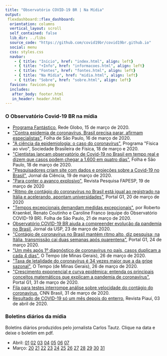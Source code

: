 ```yaml
---
title: "Observatório COVID-19 BR | Na Mídia"
output: 
 flexdashboard::flex_dashboard:
  orientation: columns
  vertical_layout: scroll
  self_contained: false
  lib_dir: ../libs
  source_code: "https://github.com/covid19br/covid19br.github.io"
  social: menu
  css: styles.css
  navbar:
    - { title: "Início", href: "index.html", align: left}
    - { title: "+Info", href: "informacoes.html", align: left}
    - { title: "Fontes", href: "fontes.html", align: left}
    - { title: "Na Mídia", href: "midia.html", align: left}
    - { title: "Sobre", href: "sobre.html", align: left}
  favicon: favicon.png
  includes:
   after_body: footer.html
   in_header: header.html
---
```



### O Observatório Covid-19 BR na mídia

* [Programa Fantástico](https://globoplay.globo.com/v/8401335/), Rede Globo, 15 de março de 2020.
* ["Contra epidemia de coronavírus, Brasil precisa parar, afirmam especialistas"](https://www1.folha.uol.com.br/equilibrioesaude/2020/03/contra-epidemia-brasil-precisa-parar-afirmam-especialistas.shtml), Folha de São Paulo, 16 de março de 2020.
* ["A ciência da epidemiologia: o caso do coronavírus"](https://www.youtube.com/watch?v=4E0QBcN7Uw8), Programa "Física ao vivo", Sociedade Brasileira de Física, 18 de março e 2020.
* ["Cientistas lançam observatório de Covid-19 no Brasil em tempo real e dizem que casos podem chegar a 1.600 em quatro dias"](https://cadeacura.blogfolha.uol.com.br/?p=1309), Folha e São Paulo, 18 de março de 2020.
* ["Pesquisadores criam site com dados e projeções sobre a Covid-19 no Brasil"](http://www.jornaldaciencia.org.br/edicoes/?url=http://jcnoticias.jornaldaciencia.org.br/7-pesquisadores-criam-site-com-dados-e-projecoes-sobre-a-covid-19-no-brasil/), Jornal da Ciência, 19 de março de 2020.
* ["Para conter o avanço explosivo"](https://revistapesquisa.fapesp.br/2020/03/19/para-conter-o-avanco-explosivo/), Revista Pesquisa FAPESP, 19 de março de 2020
* ["Ritmo de contágio do coronavírus no Brasil está igual ao registrado na Itália e acelerando, apontam universidades"](https://g1.globo.com/bemestar/coronavirus/noticia/2020/03/20/ritmo-de-contagio-do-coronavirus-no-brasil-esta-igual-ao-registrado-na-italia-e-acelerando-aponta-unesp.ghtml), Portal G1, 20 de março de 2020
* ["Tempos excepcionais demandam medidas excepcionais"](https://www1.folha.uol.com.br/opiniao/2020/03/com-o-avanco-da-covid-19-o-brasil-deve-adotar-ja-medidas-drasticas-de-confinamento-sim.shtml), por Roberto Kraenkel, Renato Coutinho e Caroline Franco (equipe do Observatório COVID-19 BR). Folha de São Paulo, 21 de março de 2020.
* [Observatório COVID-19 BR ajuda a compreender evolução da pandemia no Brasil](https://jornal.usp.br/ciencias/ciencias-biologicas/observatorio-covid-19-br-ajuda-publico-a-compreender-evolucao-da-pandemia-no-brasil), Jornal da USP, 23 de março de 2020.
* ["Contágio de coronavírus no Brasil mantém ritmo alto, diz pesquisa; na Itália, transmissão cai duas semanas após quarentena"](https://g1.globo.com/bemestar/coronavirus/noticia/2020/03/24/contagio-de-coronavirus-no-brasil-mantem-ritmo-alto-diz-pesquisa-na-italia-transmissao-cai-duas-semanas-apos-quarentena.ghtml), Portal G1, 24 de março 2020.
* ["Um mês após 1º diagnóstico de coronavírus no país, casos duplicam a cada 4 dias"](https://www.otempo.com.br/cidades/um-mes-apos-1-diagnostico-de-coronavirus-no-pais-casos-duplicam-a-cada-4-dias-1.2316178), O Tempo (de Minas Gerais), 26 de março de 2020.
* ["Taxa de letalidade do coronavírus é 34 vezes maior que a da gripe sazonal"](https://www.otempo.com.br/cidades/taxa-de-letalidade-do-coronavirus-e-34-vezes-maior-que-a-da-gripe-sazonal-1.2316699), O Tempo (de Minas Gerais), 26 de março de 2020. 
* ["Crescimento exponencial e curva epidêmica: entenda os principais conceitos matemáticos que explicam a pandemia de coronavírus"](https://g1.globo.com/bemestar/coronavirus/noticia/2020/03/31/crescimento-exponencial-e-curva-epidemica-entenda-os-principais-conceitos-matematicos-que-explicam-a-pandemia-de-coronavirus.ghtml?fbclid=IwAR1MP0il7jJWv6RWKfIT35szQcNAyiQMwEQcNdb76TruWtoo7CqW0ZzdQ4c), Portal G1, 31 de março de 2020.
* [Fila para testes interrompe análise sobre velocidade do contágio do coronavírus](https://www.cnnbrasil.com.br/saude/2020/03/31/fila-para-testes-interrompe-analise-sobre-velocidade-do-contagio-do-coronavirus?fbclid=IwAR2EEI2rUZUXPGFrvB4hdZcGyzmPAuHJ2wV_OvtjIsV8OGiljrIRGvYyZaM), CNN Brasil, 31 de março de 2020. 
* [Resultado de COVID-19 só um mês depois do enterro](https://piaui.folha.uol.com.br/resultado-de-teste-de-covid-19-so-um-mes-depois-do-enterro/), Revista Piauí, 03 de abril de 2020.


### Boletins diários da mídia

Boletins diários produzidos pelo jornalista Carlos Tautz. Clique na data e deixe o boletim em pdf.

* Abril: [01](./clipping/14.pdf) [02](./clipping/15.pdf) [03](./clipping/16.pdf) [04](./clipping/17.pdf) [05](./clipping/18.pdf) [06](./clipping/19.pdf) [07](./clipping/20.pdf)
* Março: [20](./clipping/2.pdf) [21](./clipping/3.pdf) [22](./clipping/4.pdf) [23](./clipping/5.pdf) [24](./clipping/6.pdf) [25](./clipping/7.pdf) [26](./clipping/8.pdf) [27](./clipping/9.pdf) [28](./clipping/10.pdf) [29](./clipping/11.pdf) [30](./clipping/12.pdf) [31](./clipping/13.pdf)

